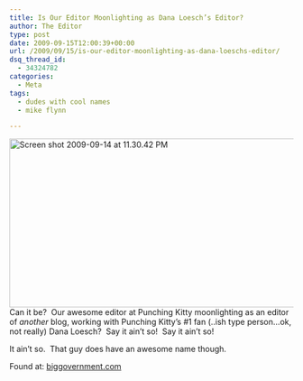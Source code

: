```yaml
---
title: Is Our Editor Moonlighting as Dana Loesch’s Editor?
author: The Editor
type: post
date: 2009-09-15T12:00:39+00:00
url: /2009/09/15/is-our-editor-moonlighting-as-dana-loeschs-editor/
dsq_thread_id:
  - 34324782
categories:
  - Meta
tags:
  - dudes with cool names
  - mike flynn

---
```

[<img class="aligncenter size-full wp-image-1699" title="Screen shot 2009-09-14 at 11.30.42 PM" src="http://punchingkitty.com/wp-content/uploads/2009/09/Screen-shot-2009-09-14-at-11.30.42-PM.jpg" alt="Screen shot 2009-09-14 at 11.30.42 PM" width="600" height="299" srcset="http://media.punchingkitty.com/wordpress/2009/09/Screen-shot-2009-09-14-at-11.30.42-PM.jpg 600w, http://media.punchingkitty.com/wordpress/2009/09/Screen-shot-2009-09-14-at-11.30.42-PM-300x149.jpg 300w" sizes="(max-width: 600px) 100vw, 600px" />][1]Can it be?  Our awesome editor at Punching Kitty moonlighting as an editor of _another_ blog, working with Punching Kitty&#8217;s #1 fan (..ish type person&#8230;ok, not really) Dana Loesch?  Say it ain&#8217;t so!  Say it ain&#8217;t so!

It ain&#8217;t so.  That guy does have an awesome name though.

Found at: [biggovernment.com][2]

 [1]: http://punchingkitty.com/wp-content/uploads/2009/09/Screen-shot-2009-09-14-at-11.30.42-PM.jpg
 [2]: http://biggovernment.com/2009/09/12/the-tea-party-movement-how-we-got-here/